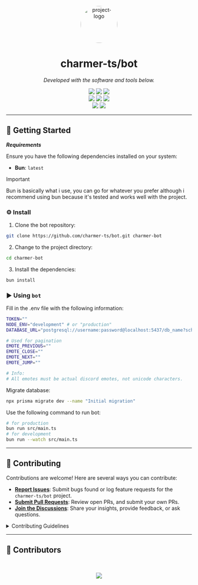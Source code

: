 <p align="center">
  <img src="https://avatars.githubusercontent.com/u/169252285?s=400&u=5b08ea261b76961fa7dac0312b4ec4b26e425028&v=4" width="100" alt="project-logo"
  style="border-radius:50%">
</p>
<p align="center">
    <h1 align="center">charmer-ts/bot</h1>
</p>

<p align="center">
		<em>Developed with the software and tools below.</em>
</p>

<p align="center">
    <img src="https://img.shields.io/badge/Visual_Studio_Code-0078D4?style=for-the-badge&logo=visual%20studio%20code&logoColor=white">
    <img src="https://img.shields.io/badge/GIT-E44C30?style=for-the-badge&logo=git&logoColor=white">
    <img src="https://img.shields.io/badge/GitHub-100000?style=for-the-badge&logo=github&logoColor=white"><br>
    <img src="https://img.shields.io/badge/TypeScript-007ACC?style=for-the-badge&logo=typescript&logoColor=white">
    <img src="https://img.shields.io/badge/PostgreSQL-316192?style=for-the-badge&logo=postgresql&logoColor=white">
    <img src="https://img.shields.io/badge/Prisma-3982CE?style=for-the-badge&logo=Prisma&logoColor=white"><br>
    <img src="https://img.shields.io/badge/prettier-1A2C34?style=for-the-badge&logo=prettier&logoColor=F7BA3E">
    <img src="https://img.shields.io/badge/Notion-000000?style=for-the-badge&logo=notion&logoColor=white">
</p>

<hr>

## 🚀 Getting Started

***Requirements***

Ensure you have the following dependencies installed on your system:

* **Bun**: `latest`

> [!IMPORTANT]
>
> Bun is basically what i use, you can go for whatever you prefer although i recommend using bun because it's tested and works well with the project.

### ⚙️ Install

1. Clone the bot repository:

```sh
git clone https://github.com/charmer-ts/bot.git charmer-bot
```

2. Change to the project directory:

```sh
cd charmer-bot
```

3. Install the dependencies:

```sh
bun install
```

### ► Using `bot`

Fill in the .env file with the following information:

```sh
TOKEN=""
NODE_ENV="development" # or "production"
DATABASE_URL="postgresql://username:password@localhost:5437/db_name?schema=public"

# Used for pagination
EMOTE_PREVIOUS=""
EMOTE_CLOSE=""
EMOTE_NEXT=""
EMOTE_JUMP=""

# Info:
# All emotes must be actual discord emotes, not unicode characters.
```

Migrate database:

```sh
npx prisma migrate dev --name "Initial migration"
```

Use the following command to run bot:

```sh
# for production
bun run src/main.ts
# for development
bun run --watch src/main.ts
```

---

## 🤝 Contributing

Contributions are welcome! Here are several ways you can contribute:

- **[Report Issues](https://github.com/charmer-ts/bot/issues)**: Submit bugs found or log feature requests for the `charmer-ts/bot` project.
- **[Submit Pull Requests](https://github.com/charmer-ts/bot/blob/main/CONTRIBUTING.md)**: Review open PRs, and submit your own PRs.
- **[Join the Discussions](https://github.com/charmer-ts/bot/discussions)**: Share your insights, provide feedback, or ask questions.


<details closed>
<summary>Contributing Guidelines</summary>

1. **Fork the Repository**: Start by forking the project repository to your github account.
2. **Clone Locally**: Clone the forked repository to your local machine using a git client.
   ```sh
   git clone https://github.com/charmer-ts/bot
   ```
3. **Create a New Branch**: Always work on a new branch, giving it a descriptive name.
   ```sh
   git checkout -b new-feature-x
   ```
4. **Make Your Changes**: Develop and test your changes locally.
5. **Commit Your Changes**: Commit with a clear message describing your updates.
   ```sh
   git commit -m 'Implemented new feature x.'
   ```
6. **Push to github**: Push the changes to your forked repository.
   ```sh
   git push origin new-feature-x
   ```
7. **Submit a Pull Request**: Create a PR against the original project repository. Clearly describe the changes and their motivations.
8. **Review**: Once your PR is reviewed and approved, it will be merged into the main branch. Congratulations on your contribution!
</details>

---

## 📝 Contributors 

<br>
<p align="center">
   <a href="https://github.com{/charmer-ts/bot/}graphs/contributors">
      <img src="https://contrib.rocks/image?repo=charmer-ts/bot">
   </a>
</p>